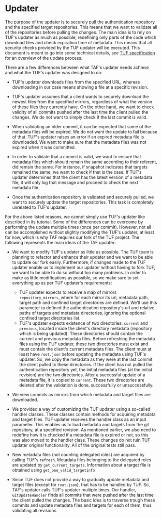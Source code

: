 # Updater

The purpose of the updater is to securely pull the authentication repository and the specified target repositories. This means that we want to validate all of the repositories before pulling the changes. The main idea is to rely on TUF's updater as much as possible, redefining only parts of the code which download files and check expiration time of metadata. This means that all security checks provided by the TUF updater will be executed. This document is meant to go into some technical details, see [TUF specification](tuf-specification.md) for an overview of the update process.

There are a few differences between what TAF's updater needs achieve and what the TUF's updater was designed to do:

- TUF's updater downloads files from the specified URL, whereas downloading in our case means showing a file at a specific revision.

- TUF's updater assumes that a client wants to securely download the newest files from the specified mirrors, regardless of what the version of these files they currently have. On the other hand, we want to check validity of all commits pushed after the last time the client pulled the changes. We do not want to simply check if the last commit is valid.
- When validating an older commit, it can be expected that some of the metadata files will be expired. We do not want the update to fail because of that. TUF's updater raises an error if an expired metadata file is downloaded. We want to make sure that the metadata files was not expired when it was committed.
- In order to validate that a commit is valid, we want to ensure that metadata files which should remain the same according to their referent, did remain the same. For instance, if snapshot indicates that targets remained the same, we want to check if that is the case. If TUF's updater determines that the client has the latest version of a metadata file, it will only log that message and proceed to check the next metadata file.
- Once the authentication repository is validated and securely pulled, we want to securely update the target repositories. This task is completely unrelated to TUF's updater.

For the above listed reasons, we cannot simply use TUF's updater like described in its tutorial. Some of the differences can be overcome by performing the update multiple times (once per commit). However, not all can be accomplished without slightly modifying the TUF's updater, at least for now, which is why TAF requires our fork of the TUF project. The following represents the main ideas of the TAF updater:

- We want to modify TUF's updater as little as possible. The TUF team is planning to refactor and enhance their updater and we want to be able to update our fork easily. Furthermore, if changes made to the TUF updater enable us to implement our updater without having to fork TUF, we want to be able to do so without too many problems. In order to make as little modifications as possible, so we make sure to set everything up as per TUF updater's requirements:

  - TUF updater expects to receive a map of mirrors `repository_mirrors`, where for each mirror its url, metadata path, target path and confined target directories are defined. We'll use this parameter to defined the authentication repository's url and relative paths of targets and metadata directories, ignoring the optional confined target directories list.
  - TUF's updater expects existence of two directories: `current` and `previous`, located inside the client's directory metadata (repository which is being updated). These directories should contain the current and previous metadata files. Before refreshing the metadata files using the TUF updater, these two directories must exist and must contain the client's current metadata files. The client must at least have `root.json` before updating the metadata using TUF's updater. So, we copy the metadata as they were at the last commit the client pulled to these directories. If the client has not pulled the authentication repository yet, the initial metadata files (at the initial revision) are the two directories. After a successful update of a metadata file, it is copied to `current`. These two directories are deleted after the validation is done, successfully or unsuccessfully.

- We view commits as mirrors from which metadata and target files are downloaded.

- We provided a way of customizing the TUF updater using a so-called handler classes. These classes contain methods for acquiring metadata and target files. TUF updater receives the handler class as an input parameter. This enables us to load metadata and targets from the git repository, at a specified revision. As mentioned earlier, we also need to redefine how it is checked if a metadata file is expired or not, so this was also moved to the handler class. These changes do not ruin TUF updater original functionality. All of the original tests still pass.

- New metadata files (not counting delegated roles) are acquired by calling TUF's `refresh`. Metadata files belonging to the delegated roles are updated by `get_current_targets`. Information about a target file is obtained using `get_one_valid_targetinfo`

- Since TUF does not provide a way to gradually update metadata and target files (except for `root.json`), that has to be handled by TUF. So, TAF's updater calls TUF's updater multiple times. Our handler, `GitUpdateHandler` finds all commits that were pushed after the last time the client pulled the changes. The basic idea is to traverse trough these commits and update metadata files and targets for each of them, thus validating all revisions.
